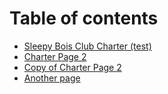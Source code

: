 # Table of contents

* [Sleepy Bois Club Charter (test)](README.md)
* [Charter Page 2](charter-page-2.md)
* [Copy of Charter Page 2](copy-of-charter-page-2.md)
* [Another page](another-page.md)
